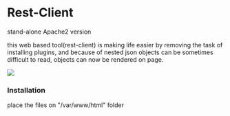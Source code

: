 # Rest-Client

stand-alone Apache2 version

this web based tool(rest-client) is making life easier by removing the task of installing plugins, and because of nested json objects can be sometimes difficult to read, objects can now be rendered on page.

<img src="https://drive.google.com/uc?id=1QcKB1qk4kBU15QfkRXXlPNZlMvVVffya" width="auto"/>

### Installation

place the files on "/var/www/html" folder
